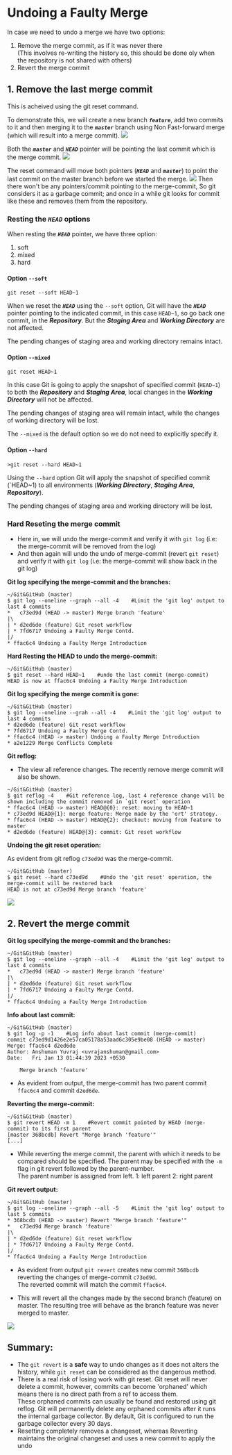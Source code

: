 # Undoing a Faulty Merge

In case we need to undo a merge we have two options:

1. Remove the merge commit, as if it was never there <br>
(This involves re-writing the history so, this should be done oly when the repository is not shared with others)
2. Revert the merge commit

## 1. Remove the last merge commit

This is acheived using the git reset command.

To demonstrate this, we will create a new branch ***`feature`***, add two commits to it and then merging it to the ***`master`*** branch using Non Fast-forward merge (which will result into a merge commit).
![](./images/Screenshot18.png)

Both the ***`master`*** and ***`HEAD`*** pointer will be pointing the last commit which is the merge commit.
![](./images/Screenshot16.png)

The reset command will move both pointers (***`HEAD`*** and ***`master`***) to point the last commit on the master branch before we started the merge. 
![](./images/Screenshot17.png)
Then there won't be any pointers/commit pointing to the merge-commit, So git considers it as a garbage commit; and once in a while git looks for commit like these and removes them from the repository.


### Resting the **_`HEAD`_** options

When resting the **_`HEAD`_** pointer, we have three option:

1. soft
2. mixed
3. hard

#### Option `--soft`

```shell
git reset --soft HEAD~1
```

When we reset the **_`HEAD`_** using the `--soft` option, Git will have the **_`HEAD`_** pointer pointing to the indicated commit, in this case `HEAD~1`, so go back one commit, in the **_Repository_**. But the **_Staging Area_** and **_Working Directory_** are not affected.

The pending changes of staging area and working directory remains intact.


#### Option `--mixed`

```shell
git reset HEAD~1
```
In this case Git is going to apply the snapshot of specified commit (`HEAD~1`) to both the **_Repository_** and **_Staging Area_**, local changes in the **_Working Directory_** will not be affected.

The pending changes of staging area will remain intact, while the changes of working directory will be lost.

The `--mixed` is the default option so we do not need to explicitly specify it.

#### Option `--hard`
```shell
>git reset --hard HEAD~1
```
Using the `--hard` option Git will apply the snapshot of specified commit (`HEAD~1) to all environments (**_Working Directory_**, **_Staging Area_**, **_Repository_**).

The pending changes of staging area and working directory will be lost.

### Hard Reseting the merge commit 

- Here in, we will undo the merge-commit and verify it with `git log` (i.e: the merge-commit will be removed from the log)
- And then again will undo the undo of merge-commit (revert `git reset`) and verify it with `git log` (i.e: the merge-commit will show back in the git log)

**Git log specifying the merge-commit and the branches:**
```shell
~/Git&GitHub (master)
$ git log --oneline --graph --all -4    #Limit the 'git log' output to last 4 commits
*   c73ed9d (HEAD -> master) Merge branch 'feature'
|\
| * d2ed6de (feature) Git reset workflow
| * 7fd6717 Undoing a Faulty Merge Contd.
|/
* ffac6c4 Undoing a Faulty Merge Introduction
```

**Hard Resting the HEAD to undo the merge-commit:**
```shell
~/Git&GitHub (master)
$ git reset --hard HEAD~1    #undo the last commit (merge-commit)
HEAD is now at ffac6c4 Undoing a Faulty Merge Introduction
```

**Git log specifying the merge commit is gone:**
```shell
~/Git&GitHub (master)
$ git log --oneline --grah --all -4    #Limit the 'git log' output to last 4 commits
* d2ed6de (feature) Git reset workflow
* 7fd6717 Undoing a Faulty Merge Contd.
* ffac6c4 (HEAD -> master) Undoing a Faulty Merge Introduction
* a2e1229 Merge Conflicts Complete
```

**Git reflog:**
- The view all reference changes. The recently remove merge commit will also be shown.
```shell
~/Git&GitHub (master)
$ git reflog -4    #Git reference log, last 4 reference change will be shown including the commit removed in `git reset` operation
* ffac6c4 (HEAD -> master) HEAD@{0}: reset: moving to HEAD~1
* c73ed9d HEAD@{1}: merge feature: Merge made by the 'ort' strategy.
* ffac6c4 (HEAD -> master) HEAD@{2}: checkout: moving from feature to master
* d2ed6de (feature) HEAD@{3}: commit: Git reset workflow
```

**Undoing the git reset operation:**

As evident from git reflog `c73ed9d` was the merge-commit.

```shell
~/Git&GitHub (master)
$ git reset --hard c73ed9d    #Undo the 'git reset' operation, the merge-commit will be restored back
HEAD is not at c73ed9d Merge branch 'feature'
```

![](./images/Screenshot19.png)

## 2. Revert the merge commit

**Git log specifying the merge-commit and the branches:**
```shell
~/Git&GitHub (master)
$ git log --oneline --graph --all -4    #Limit the 'git log' output to last 4 commits
*   c73ed9d (HEAD -> master) Merge branch 'feature'
|\
| * d2ed6de (feature) Git reset workflow
| * 7fd6717 Undoing a Faulty Merge Contd.
|/
* ffac6c4 Undoing a Faulty Merge Introduction
```
**Info about last commit:**
```shell
~/Git&GitHub (master)
$ git log -p -1    #Log info about last commit (merge-commit)
commit c73ed9d1426e2e57ca05178a53aad6c305e9be08 (HEAD -> master)
Merge: ffac6c4 d2ed6de
Author: Anshuman Yuvraj <uvrajanshuman@gmail.com>
Date:   Fri Jan 13 01:44:39 2023 +0530

    Merge branch 'feature'
```
- As evident from output, the merge-commit has two parent commit `ffac6c4` and commit `d2ed6de`.

**Reverting the merge-commit:**
```shell
~/Git&GitHub (master)
$ git revert HEAD -m 1    #Revert commit pointed by HEAD (merge-commit) to its first parent
[master 368bcdb] Revert "Merge branch 'feature'"
[...]
```
- While reverting the merge commit, the parent with which it needs to be compared should be specified. The parent may be specified with the `-m` flag in git revert followed by the parent-number.<br>
The parent number is assigned from left. 1: left parent 2: right parent

**Git revert output:**

```shell
~/Git&GitHub (master)
$ git log --oneline --graph --all -5    #Limit the 'git log' output to last 5 commits
* 368bcdb (HEAD -> master) Revert "Merge branch 'feature'"
*   c73ed9d Merge branch 'feature'
|\
| * d2ed6de (feature) Git reset workflow
| * 7fd6717 Undoing a Faulty Merge Contd.
|/
* ffac6c4 Undoing a Faulty Merge Introduction
```
- As evident from output `git revert` creates new commit `368bcdb` reverting the changes of merge-commit `c73ed9d`.<br>
The reverted commit will match the commit `ffac6c4`.

- This will revert all the changes made by the second branch (feature) on master. The resulting tree will behave as the branch feature was never merged to master.

![](./images/Screenshot20.png)


## Summary:
- The `git revert` is a **safe** way to undo changes as it does not alters the history, while `git reset` can be considered as the dangerous method. 
- There is a real risk of losing work with git reset. Git reset will never delete a commit, however, commits can become 'orphaned' which means there is no direct path from a ref to access them. <br> These orphaned commits can usually be found and restored using git reflog. Git will permanently delete any orphaned commits after it runs the internal garbage collector. By default, Git is configured to run the garbage collector every 30 days.
- Resetting completely removes a changeset, whereas Reverting maintains the original changeset and uses a new commit to apply the undo